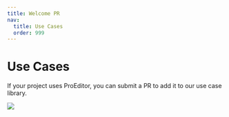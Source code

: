 ```yaml
---
title: Welcome PR
nav:
  title: Use Cases
  order: 999
---
```


# Use Cases

If your project uses ProEditor, you can submit a PR to add it to our use case library.

![](https://mdn.alipayobjects.com/huamei_re70wt/afts/img/A*688cTLS47_QAAAAAAAAAAAAADmuEAQ/original)

